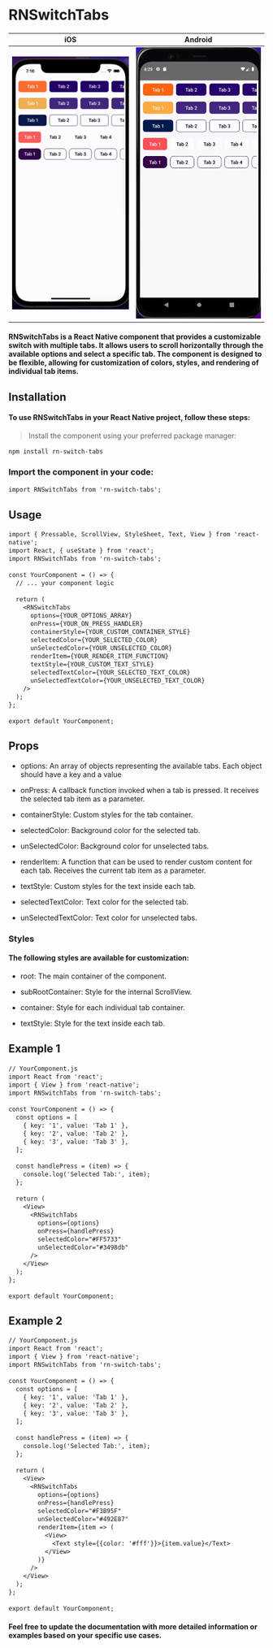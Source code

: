 # RNSwitchTabs

| iOS                            | Android                                 |
| ------------------------------ | --------------------------------------- |
| ![for iOS](src/assets/ios.gif) | ![for Android](src/assets/androidI.gif) |

#### RNSwitchTabs is a React Native component that provides a customizable switch with multiple tabs. It allows users to scroll horizontally through the available options and select a specific tab. The component is designed to be flexible, allowing for customization of colors, styles, and rendering of individual tab items.

## Installation

#### To use RNSwitchTabs in your React Native project, follow these steps:

> Install the component using your preferred package manager:

```
npm install rn-switch-tabs
```

### Import the component in your code:

```
import RNSwitchTabs from 'rn-switch-tabs';
```

## Usage

```
import { Pressable, ScrollView, StyleSheet, Text, View } from 'react-native';
import React, { useState } from 'react';
import RNSwitchTabs from 'rn-switch-tabs';

const YourComponent = () => {
  // ... your component logic

  return (
    <RNSwitchTabs
      options={YOUR_OPTIONS_ARRAY}
      onPress={YOUR_ON_PRESS_HANDLER}
      containerStyle={YOUR_CUSTOM_CONTAINER_STYLE}
      selectedColor={YOUR_SELECTED_COLOR}
      unSelectedColor={YOUR_UNSELECTED_COLOR}
      renderItem={YOUR_RENDER_ITEM_FUNCTION}
      textStyle={YOUR_CUSTOM_TEXT_STYLE}
      selectedTextColor={YOUR_SELECTED_TEXT_COLOR}
      unSelectedTextColor={YOUR_UNSELECTED_TEXT_COLOR}
    />
  );
};

export default YourComponent;

```

## Props

- options: An array of objects representing the available tabs. Each object should have a key and a value

- onPress: A callback function invoked when a tab is pressed. It receives the selected tab item as a parameter.

- containerStyle: Custom styles for the tab container.

- selectedColor: Background color for the selected tab.

- unSelectedColor: Background color for unselected tabs.

- renderItem: A function that can be used to render custom content for each tab. Receives the current tab item as a parameter.

- textStyle: Custom styles for the text inside each tab.

- selectedTextColor: Text color for the selected tab.

- unSelectedTextColor: Text color for unselected tabs.

### Styles

#### The following styles are available for customization:

- root: The main container of the component.

- subRootContainer: Style for the internal ScrollView.

- container: Style for each individual tab container.

- textStyle: Style for the text inside each tab.

## Example 1

```
// YourComponent.js
import React from 'react';
import { View } from 'react-native';
import RNSwitchTabs from 'rn-switch-tabs';

const YourComponent = () => {
  const options = [
    { key: '1', value: 'Tab 1' },
    { key: '2', value: 'Tab 2' },
    { key: '3', value: 'Tab 3' },
  ];

  const handlePress = (item) => {
    console.log('Selected Tab:', item);
  };

  return (
    <View>
      <RNSwitchTabs
        options={options}
        onPress={handlePress}
        selectedColor="#FF5733"
        unSelectedColor="#3498db"
      />
    </View>
  );
};

export default YourComponent;

```

## Example 2

```
// YourComponent.js
import React from 'react';
import { View } from 'react-native';
import RNSwitchTabs from 'rn-switch-tabs';

const YourComponent = () => {
  const options = [
    { key: '1', value: 'Tab 1' },
    { key: '2', value: 'Tab 2' },
    { key: '3', value: 'Tab 3' },
  ];

  const handlePress = (item) => {
    console.log('Selected Tab:', item);
  };

  return (
    <View>
      <RNSwitchTabs
        options={options}
        onPress={handlePress}
        selectedColor="#F3B95F"
        unSelectedColor="#492E87"
        renderItem={item => (
          <View>
            <Text style={{color: '#fff'}}>{item.value}</Text>
          </View>
        )}
      />
    </View>
  );
};

export default YourComponent;

```

#### Feel free to update the documentation with more detailed information or examples based on your specific use cases.
